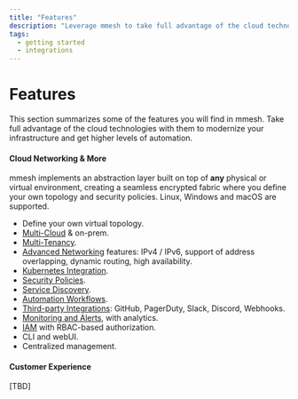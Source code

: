 ```yaml
---
title: "Features"
description: "Leverage mmesh to take full advantage of the cloud technologies, modernize your infrastructure and get higher levels of automation."
tags:
  - getting started
  - integrations
---
```


# Features

This section summarizes some of the features you will find in mmesh. Take full advantage of the cloud technologies with them to modernize your infrastructure and get higher levels of automation.

#### Cloud Networking & More

mmesh implements an abstraction layer built on top of **any** physical or virtual environment, creating a seamless encrypted fabric where you define your own topology and security policies. Linux, Windows and macOS are supported.

- Define your own virtual topology.
- [Multi-Cloud](/docs/platform/cloud-provisioning/overview/) & on-prem.
- [Multi-Tenancy](/docs/platform/networking/topology/).
- [Advanced Networking](/docs/platform/networking/advanced-features/) features: IPv4 / IPv6, support of address overlapping, dynamic routing, high availability.
- [Kubernetes Integration](/docs/platform/kubernetes/overview/).
- [Security Policies](/docs/platform/networking/network-security/).
- [Service Discovery](/docs/platform/networking/service-discovery/).
- [Automation Workflows](/docs/platform/automation/overview/).
- [Third-party Integrations](/docs/platform/administration/account/#integrations): GitHub, PagerDuty, Slack, Discord, Webhooks.
- [Monitoring and Alerts](/docs/platform/monitoring/overview/), with analytics.
- [IAM](/docs/platform/iam/overview/) with RBAC-based authorization.
- CLI and webUI.
- Centralized management.

#### Customer Experience

[TBD]
